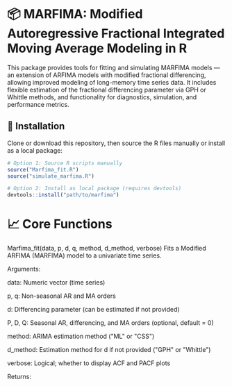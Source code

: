 # 📦 MARFIMA: Modified Autoregressive Fractional Integrated Moving Average Modeling in R

This package provides tools for fitting and simulating MARFIMA models — an extension of ARFIMA models with modified fractional differencing, allowing improved modeling of long-memory time series data. It includes flexible estimation of the fractional differencing parameter via GPH or Whittle methods, and functionality for diagnostics, simulation, and performance metrics.

## 🔧 Installation

Clone or download this repository, then source the R files manually or install as a local package:

```R
# Option 1: Source R scripts manually
source("Marfima_fit.R")
source("simulate_marfima.R")

# Option 2: Install as local package (requires devtools)
devtools::install("path/to/marfima")
```

# 📈 Core Functions
Marfima_fit(data, p, d, q, method, d_method, verbose)
Fits a Modified ARFIMA (MARFIMA) model to a univariate time series.

Arguments:

data: Numeric vector (time series)

p, q: Non-seasonal AR and MA orders

d: Differencing parameter (can be estimated if not provided)

P, D, Q: Seasonal AR, differencing, and MA orders (optional, default = 0)

method: ARIMA estimation method ("ML" or "CSS")

d_method: Estimation method for d if not provided ("GPH" or "Whittle")

verbose: Logical; whether to display ACF and PACF plots

Returns:
